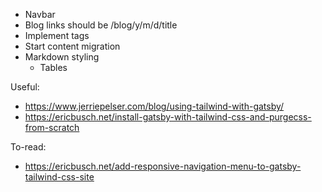 - Navbar
- Blog links should be /blog/y/m/d/title
- Implement tags
- Start content migration
- Markdown styling
  - Tables

Useful:
- https://www.jerriepelser.com/blog/using-tailwind-with-gatsby/
- https://ericbusch.net/install-gatsby-with-tailwind-css-and-purgecss-from-scratch

To-read:
- https://ericbusch.net/add-responsive-navigation-menu-to-gatsby-tailwind-css-site